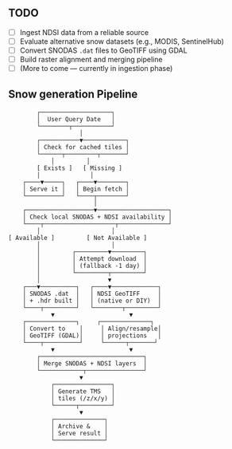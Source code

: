 ## TODO
- [ ] Ingest NDSI data from a reliable source
- [ ] Evaluate alternative snow datasets (e.g., MODIS, SentinelHub)
- [ ] Convert SNODAS `.dat` files to GeoTIFF using GDAL
- [ ] Build raster alignment and merging pipeline
- [ ] (More to come — currently in ingestion phase)

## Snow generation Pipeline
```
        ┌────────────────────┐
        │  User Query Date   │
        └────────┬───────────┘
                    │
        ┌───────────▼────────────┐
        │ Check for cached tiles │
        └──────┬─────────┬───────┘
            │         │
        [ Exists ]   [ Missing ]
        │              │
    ┌────▼─────┐   ┌────▼────────┐
    │ Serve it │   │ Begin fetch │
    └──────────┘   └────┬────────┘
                        │
    ┌───────────────────▼────────────────────┐
    │ Check local SNODAS + NDSI availability │
    └────┬────────────────────┬──────────────┘
        │                    │
[ Available ]         [ Not Available ]
        │                    │
        │         ┌─────────▼─────────┐
        │         │ Attempt download  │
        │         │ (fallback -1 day) │
        │         └─────────┬─────────┘
        │                   ▼
    ┌───▼──────────┐   ┌────▼─────────────┐
    │ SNODAS .dat  │   │ NDSI GeoTIFF     │
    │ + .hdr built │   │ (native or DIY)  │
    └────┬─────────┘   └────────┬─────────┘
            ▼                     ▼
    ┌──────────────┐     ┌──────────────┐
    │ Convert to    │     │ Align/resample│
    │ GeoTIFF (GDAL)│     │ projections   │
    └────┬──────────┘     └──────┬───────┘
            ▼                     ▼
        ┌─────────────────────────────┐
        │ Merge SNODAS + NDSI layers  │
        └────────────┬────────────────┘
                    ▼
            ┌────────────────┐
            │ Generate TMS   │
            │ tiles (/z/x/y) │
            └──────┬─────────┘
                    ▼
            ┌──────────────┐
            │ Archive &    │
            │ Serve result │
            └──────────────┘
```